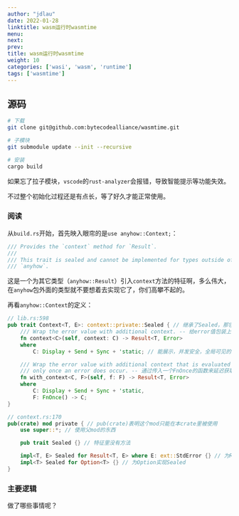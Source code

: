 ```yaml
---
author: "jdlau"
date: 2022-01-28
linktitle: wasm运行时wasmtime
menu:
next:
prev:
title: wasm运行时wasmtime
weight: 10
categories: ['wasi', 'wasm', 'runtime']
tags: ['wasmtime']
---
```


## 源码

```sh
# 下载
git clone git@github.com:bytecodealliance/wasmtime.git

# 子模块
git submodule update --init --recursive

# 安装
cargo build
```

如果忘了拉子模块，`vscode`的`rust-analyzer`会报错，导致智能提示等功能失效。

不过整个初始化过程还是有点长，等了好久才能正常使用。

### 阅读

从`build.rs`开始，首先映入眼帘的是`use anyhow::Context;`：

```rust
/// Provides the `context` method for `Result`.
///
/// This trait is sealed and cannot be implemented for types outside of
/// `anyhow`.
```

这是一个为其它类型（`anyhow::Result`）引入`context`方法的特征啊，多么伟大，在`anyhow`包外面的类型就不要想着去实现它了，你们高攀不起的。

再看`anyhow::Context`的定义：

```rust
// lib.rs:598
pub trait Context<T, E>: context::private::Sealed { // 继承了Sealed，那它又是怎么样的、做什么的呢？
    /// Wrap the error value with additional context. -- 给error值包装上下文信息
    fn context<C>(self, context: C) -> Result<T, Error>
    where
        C: Display + Send + Sync + 'static; // 能展示，并发安全，全局可见的类型值

    /// Wrap the error value with additional context that is evaluated lazily
    /// only once an error does occur. -- 通过传入一个FnOnce的函数来延迟获取上下文信息
    fn with_context<C, F>(self, f: F) -> Result<T, Error>
    where
        C: Display + Send + Sync + 'static,
        F: FnOnce() -> C;
}

// context.rs:170
pub(crate) mod private { // pub(crate)表明这个mod只能在本crate里被使用
    use super::*; // 使用父mod的东西

    pub trait Sealed {} // 特征里没有方法

    impl<T, E> Sealed for Result<T, E> where E: ext::StdError {} // 为Result实现Sealed
    impl<T> Sealed for Option<T> {} // 为Option实现Sealed
}
```

### 主要逻辑

做了哪些事情呢？
